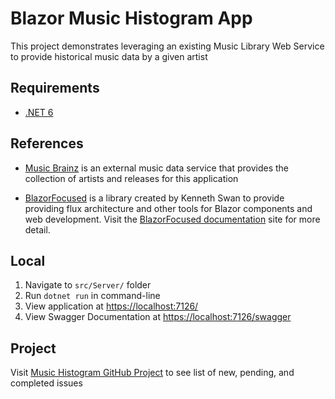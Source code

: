 # Blazor Music Histogram App

This project demonstrates leveraging an existing Music Library Web Service to provide historical music data by a given artist

## Requirements

- [.NET 6](https://dotnet.microsoft.com/en-us/download/dotnet/6.0)

## References

- [Music Brainz](https://musicbrainz.org/doc/MusicBrainz_API) is an external music data service that provides the collection of artists and releases for this application

- [BlazorFocused](https://github.com/kenswan/BlazorFocused) is a library created by Kenneth Swan to provide providing flux architecture and other tools for Blazor components and web development. Visit the [BlazorFocused documentation](https://www.blazorfocused.net/) site for more detail.

## Local

1. Navigate to `src/Server/` folder
1. Run `dotnet run` in command-line
1. View application at [https://localhost:7126/](https://localhost:7126/)
1. View Swagger Documentation at [https://localhost:7126/swagger](https://localhost:7126/swagger)

## Project

Visit [Music Histogram GitHub Project](https://github.com/kenswan/music-histogram/projects/1) to see list of new, pending, and completed issues
